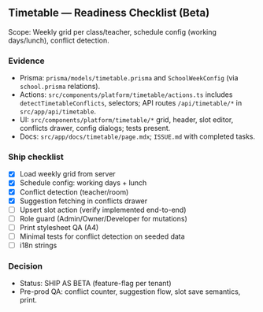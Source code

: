 ## Timetable — Readiness Checklist (Beta)

Scope: Weekly grid per class/teacher, schedule config (working days/lunch), conflict detection.

### Evidence

- Prisma: `prisma/models/timetable.prisma` and `SchoolWeekConfig` (via `school.prisma` relations).
- Actions: `src/components/platform/timetable/actions.ts` includes `detectTimetableConflicts`, selectors; API routes `/api/timetable/*` in `src/app/api/timetable`.
- UI: `src/components/platform/timetable/*` grid, header, slot editor, conflicts drawer, config dialogs; tests present.
- Docs: `src/app/docs/timetable/page.mdx`; `ISSUE.md` with completed tasks.

### Ship checklist

- [x] Load weekly grid from server
- [x] Schedule config: working days + lunch
- [x] Conflict detection (teacher/room)
- [x] Suggestion fetching in conflicts drawer
- [ ] Upsert slot action (verify implemented end-to-end)
- [ ] Role guard (Admin/Owner/Developer for mutations)
- [ ] Print stylesheet QA (A4)
- [ ] Minimal tests for conflict detection on seeded data
- [ ] i18n strings

### Decision

- Status: SHIP AS BETA (feature-flag per tenant)
- Pre-prod QA: conflict counter, suggestion flow, slot save semantics, print.



